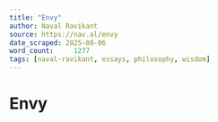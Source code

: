 ```yaml
---
title: "Envy"
author: Naval Ravikant
source: https://nav.al/envy
date_scraped: 2025-08-06
word_count:     1277
tags: [naval-ravikant, essays, philosophy, wisdom]
---
```


# Envy

